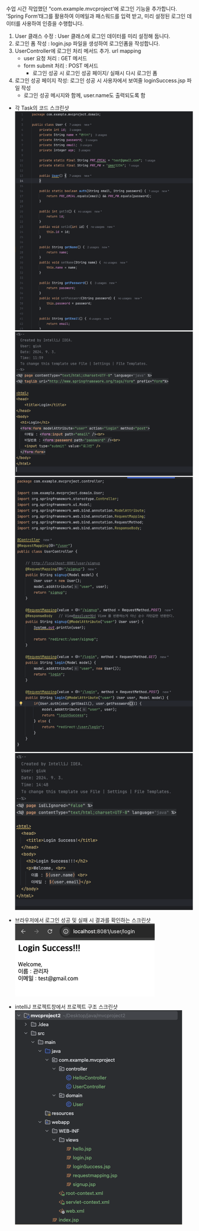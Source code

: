 수업 시간 작업했던 “com.example.mvcproject’에 로그인 기능을 추가합니다.
’Spring Form’태그를 활용하여 이메일과 패스워드를 입력 받고,
미리 설정된 로그인 데이터를 사용하여 인증을 수행합니다.

1. User 클래스 수정 : User 클래스에 로그인 데이터를 미리 설정해 둡니다.
2. 로그인 폼 작성 : login.jsp  파일을 생성하여 로그인폼을 작성합니다.
3. UserController에 로그인 처리 메서드 추가. url mapping
    - user 요청 처리 : GET 메서드
    - form submit 처리 : POST 메서드
      - 로그인 성공 시 로그인 성공 페이지/ 실패시 다시 로그인 폼
4. 로그인 성공 페이지 작성: 로그인 성공 시 사용자에서 보여줄 loginSuccess.jsp 파일 작성
    - 로그인 성공 메시지와 함께, user.name도 출력되도록 함

- 각 Task의 코드 스크린샷
![](1-1.%20User%20클래스.png)
![](1-2.%20login.png)
![](1-3.%20UserController.png)
![](1-4.%20loginSuccess.png)

- 브라우저에서 로그인 성공 및 실패 시 결과를 확인하는 스크린샷
![](2.%20브라우저에서%20로그인%20성공%20및%20실패%20시%20결과를%20확인하는%20스크린샷.png)

- intelliJ 프로젝트창에서 프로젝트 구조 스크린샷
![](3.%20intelliJ%20프로젝트창에서%20프로젝트%20구조%20스크린샷.png)